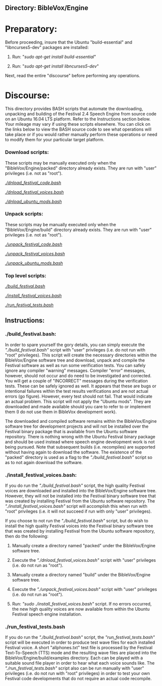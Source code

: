 ## Directory: BibleVox/Engine

# Preparatory:

Before proceeding, insure that the Ubuntu "build-essential" and "libncurses5-dev" packages are installed:

1. Run: "*sudo apt-get install build-essential*"

2. Run: "*sudo apt-get install libncurses5-dev*"

Next, read the entire "discourse" before performing any operations.

# Discourse:
This directory provides BASH scripts that automate the downloading, unpacking and building of the Festival 2.4 Speech Engine from source code on an Ubuntu 16.04 LTS platform. Refer to the Instructions section below. Your mileage may vary if using these scripts elsewhere. You can click on the links below to view the BASH source code to see what operations will take place or if you would rather manually perform these operations or need to modify them for your particular target platform.

### Download scripts:

These scripts may be manually executed only when the "BibleVox/Engine/packed" directory already exists. They are run with "user" privileges (i.e. not as "root").

[*./dnload_festival_code.bash*](./dnload_festival_code.bash)

[*./dnload_festival_voices.bash*](./dnload_festival_voices.bash)

[*./dnload_ubuntu_mods.bash*](./dnload_ubuntu_mods.bash)

### Unpack scripts:
These scripts may be manually executed only when the "BibleVox/Engine/build" directory already exists. They are run with "user" privileges (i.e. not as "root").

[*./unpack_festival_code.bash*](./unpack_festival_code.bash)

[*./unpack_festival_voices.bash*](./unpack_festival_voices.bash)

[*./unpack_ubuntu_mods.bash*](./unpack_ubuntu_mods.bash)

### Top level scripts:

[*./build_festival.bash*](./build_festival.bash)

[*./install_festival_voices.bash*](./install_festival_voices.bash)

[*./run_festival_tests.bash*](./run_festival_tests.bash)

## Instructions:

### ./build_festival.bash:

In order to spare yourself the gory details, you can simply execute the *"./build_festival.bash"* script with "user" privileges (i.e. do not run with "root" privileges). This script will create the necessary directories within the BibleVox/Engine software tree and download, unpack and compile the Festival software as well as run some verification tests. You can safely ignore any compiler "warning" messages. Compiler "error" messages, however, should not occur and do need to be investigated and corrected. You will get a couple of "INCORRECT" messages during the verification tests. These can be safely ignored as well. It appears that these are bugs or intentional failures within the test results verifications and are not actual errors (go figure). However, every test should not fail. That would indicate an actual problem. This script will not apply the "Ubuntu mods". They are downloaded and made available should you care to refer to or implement them (I do not use them in BibleVox development work).

The downloaded and compiled software remains within the BibleVox/Engine software tree for development projects and will not be installed over the Festival binary package that is available from the Ubuntu software repository. There is nothing wrong with the Ubuntu Festival binary package and should be used instead where speech engine development work is not being pursued. Note that subsequent builds (i.e. recompiles) are supported without having again to download the software. The existence of the "packed" directory is used as a flag to the *"./build_festival.bash"* script so as to not again download the software.

### ./install_festival_voices.bash:

If you do run the *"./build_festival.bash"* script, the high quality Festival voices are downloaded and installed into the BibleVox/Engine software tree. However, they will not be installed into the Festival binary software tree that was created by installing Festival from the Ubuntu software repository. The *"./install_festival_voices.bash"* script will accomplish this when run with "root" privileges (i.e. it will not succeed if run with only "user" privileges).

If you choose to not run the *"./build_festival.bash"* script, but do wish to install the high quality Festival voices into the Festival binary software tree that was created by installing Festival from the Ubuntu software repository, then do the following:

1. Manually create a directory named "packed" under the BibleVox/Engine software tree.

2. Execute the *"./dnload_festival_voices.bash"* script with "user" privileges (i.e. do not run as "root").

3. Manually create a directory named "build" under the BibleVox/Engine software tree.

4. Execute the *"./unpack_festival_voices.bash"* script with "user" privileges (i.e. do not run as "root").

5. Run: *"sudo ./install_festival_voices.bash"* script. If no errors occurred, the new high quality voices are now available from within the Ubuntu Festival speech engine installation.

### ./run_festival_tests.bash

If you do run the *"./build_festival.bash"* script, the *"run_festival_tests.bash"* script will be executed in order to produce test wave files for each installed Festival voice. A short "allphones.txt" test file is processed by the Festival Text-To-Speech (TTS) mode and the resulting wave files are placed into the BibleVox/Engine/build/examples directory. Each can be played with a suitable sound file player in order to hear what each voice sounds like. The *"./run_festival_tests.bash"* script also can be run manually with "user" privileges (i.e. do not run with "root" privileges) in order to test your own Festival code developments that do not require an actual code recompile.

